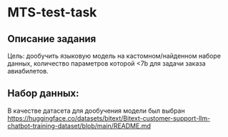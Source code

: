 # MTS-test-task

## Описание задания

Цель: дообучить языковую модель на кастомном/найденном наборе данных, количество параметров которой <7b для задачи заказа авиабилетов.  

## Набор данных:

В качестве датасета для дообучения модели был выбран https://huggingface.co/datasets/bitext/Bitext-customer-support-llm-chatbot-training-dataset/blob/main/README.md

